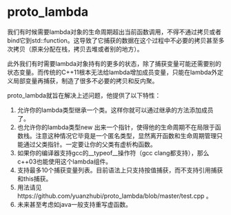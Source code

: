 # proto_lambda
我们有时候需要lambda对象的生命周期超出当前函数调用，不得不通过拷贝或者bind它到std::function。这导致了它捕获的数据在这个过程中不必要的拷贝甚至多次拷贝（原来分配在栈，拷贝去堆或者别的地方）。

此外我们有时需要lambda对象持有的更多的状态，除了捕获变量可能还需要别的状态变量。而传统的C++11根本无法给lambda增加成员变量，只能在lambda外定义局部变量再捕获，制造了很多不必要的拷贝和反内聚。

proto_lambda就旨在解决上述问题，他提供了以下特性：
1. 允许你的lambda类型继承一个类。这样你就可以通过继承的方法添加成员了。
2. 也允许你的lambda类型new 出来一个指针，使得他的生命周期不在局限于函数栈。注意这种情况它毕竟是一个匿名类型，显然离开函数和生命周期管理只能通过父类指针。一定要让你的父类有虚析构函数。
3. 如果你的编译器支持gcc的__typeof__操作符（gcc clang都支持），那么c++03也能使用这个lambda组件。
4. 支持最多10个捕获变量列表。目前语法上只支持按值捕获，而不支持引用捕获和this捕获。
5. 用法请见https://github.com/yuanzhubi/proto_lambda/blob/master/test.cpp 。
6. 未来甚至考虑如java一般支持重写虚函数。
